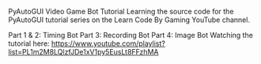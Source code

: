 PyAutoGUI Video Game Bot Tutorial
Learning the source code for the PyAutoGUI tutorial series on the Learn Code By Gaming YouTube channel.

Part 1 & 2: Timing Bot
Part 3: Recording Bot
Part 4: Image Bot
Watching the tutorial here: https://www.youtube.com/playlist?list=PL1m2M8LQlzfJDe1xV1py5EusLt8FFzhMA

